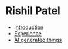 # Rishil Patel

- [Introduction](introduction/introduction.md) 
- [Experience](experience/experience.md)
- [AI generated things](ai/ai.md)
